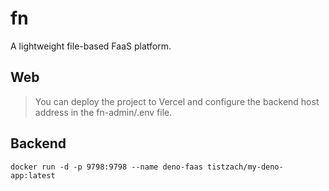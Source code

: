 # fn

A lightweight file-based FaaS platform.

## Web
> You can deploy the project to Vercel and configure the backend host address in the fn-admin/.env file.

## Backend
```
docker run -d -p 9798:9798 --name deno-faas tistzach/my-deno-app:latest
```
